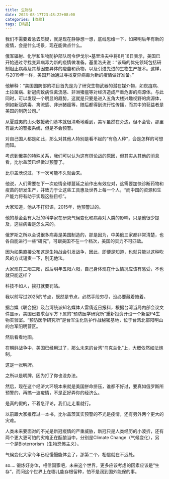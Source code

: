 ```yaml
---
title: 生物战
date: 2023-08-17T23:48:22+08:00
categories: [收藏]
tags: [精品]
---
```


我们不需要着急去质疑，就是现在静静想一想，底线思维一下，如果明后年有新的疫情，会是什么场景，现在能做点什么。

俄军辐射、化学和生物防护部队司令伊戈尔•基里洛夫中将8月16日表示，美国已开始通过寻找变异病毒为新的疫情做准备。基里洛夫说：“该局的优先领域包括研制阻止病毒及其基因变异体的疫苗和药物，以及引进先进的生物生产技术。这样，与2019年一样，美国开始通过寻找变异病毒为新的疫情做好准备。”

他解释：“美国国防部的项目首先是为了研究生物武器的潜在媒介物，如炭疽病、土拉菌病、新冠病致病性禽流感、非洲猪瘟等对经济造成严重危害的病源体。与此同时，可以发现一个明显的趋势，这就是只要是进入五角大楼兴趣视野的病源体，例如新冠病毒、禽流感、非洲猪瘟等，随后都得到流行性传播，而其中的获益者是美国的制药公司。”

从夏威夷的山火救援我们基本就很清晰地看到，美军虽然在旁边，但不会管，那里有最大的警报系统，但是不会预警。

对自己国人都是如此，那么对其他人特别是看不起的“有色人种”，会是怎样的可想而知。

考虑到俄美的特殊关系，我们可以认为这有舆论战的原因，但其实从其他的消息看，比尔盖茨已经做过预警了。

比尔盖茨说过，下一次可能不久就会来。




他说，人们需要在下一次疫情全球蔓延之前作出有效应对，这需要加快诊断药物和疫苗的研发生产，并致力于让这些工具惠及世界上每一个人，“而中国的资源和生产能力将有助于实现这些目标”。

大家知道，他从不打诳语，2015年，他预警过的。




他的基金会有大批的科学家在研究气候变化和病毒对人类的影响，只是他很少提及，这些病毒是怎么来的。

俄罗斯之所以会说很多病毒是美国制造的，那是因为，中美俄三家都非常清楚，也各自能进行一些“研究”，可跟美国不在一个档次，美国的实力不可匹敌。

因为如果直接公布这是生物战会引发战争，因此，即便是知道，也就只能以这种吹风的方式谴责一下，别无他法。

大家现在二阳三阳，然后明年五阳六阳，自己身体现在什么情况应该有感受，不也就只能这样？

科技不如人，挨打就要罚站。

我以前写过2025的节点，既然是节点，必然手段穷尽，没必要藏着掖着。


据台媒《联合报》及台湾统派知名媒体人雷倩近日报料，根据台湾当局内部会议文件显示，美国已要求台军方下属的“预防医学研究所”重新投资开设一个新型P4生物实验室。“预防医学研究所”是台军生化防护作战秘密基地，位于台湾北部阳明山的台军阳明营区。

然后看看地图。


在朝鲜战争中，美国已经用过了，那么未来的台湾“乌克兰化”上，大概依然如法炮制。

这是一张明牌。

之所以是明牌，因为打了你也没办法。

然后，现在这个经济大环境本来就是美国拼命挤压，谁都不好过，要真如俄罗斯所预警的，再搞一波疫情，不是正好弄你的经济么。

是真的假的，不着急评论，我们走走看就行。

以前跟大家推荐过一本书，比尔盖茨其实预警的不光是疫情，还有另外两个更大的灾难。

人类未来要面对的不光是新冠疫情的严重威胁，新冠只是人类经历的小波折，还有两个更大更可怕的灾难正在酝酿当中，分别是Climate Change（气候变化），另一个是Bioterrorism（生物恐怖主义）。

气候变化大家今年已经慢慢能体会了，那第二个，相信就在不远处。

so.... 锻炼好身体，相信国家吧，未来这个世界，更多应该考虑的因素应该是“生存”，而问这个世界上在哪儿能存根留种，怕不是润到国外能保的事。
